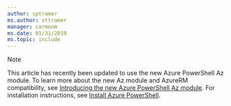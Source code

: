 ```yaml
---
author: sptramer
ms.author: sttramer
manager: carmonm
ms.date: 01/31/2019
ms.topic: include
---
```

> [!NOTE]
>
> This article has recently been updated to use the new Azure PowerShell Az
> module. To learn more about the new Az module and AzureRM compatibility, see
> [Introducing the new Azure PowerShell Az module](/powershell/azure/new-azureps-module-az). For
> installation instructions, see [Install Azure PowerShell](/powershell/azure/install-az-ps).

